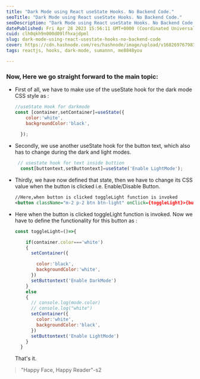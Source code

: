 ```yaml
---
title: "Dark Mode using React useState Hooks. No Backend Code."
seoTitle: "Dark Mode using React useState Hooks. No Backend Code."
seoDescription: "Dark Mode using React useState Hooks. No Backend Code."
datePublished: Fri Apr 28 2023 15:56:11 GMT+0000 (Coordinated Universal Time)
cuid: clh0qkh9n000d09lfhxajdpml
slug: dark-mode-using-react-usestate-hooks-no-backend-code
cover: https://cdn.hashnode.com/res/hashnode/image/upload/v1682697679837/d0f0dbb2-f6ca-40ea-afab-5ce9cb35914a.png
tags: reactjs, hooks, dark-mode, sumannn, me8848you

---
```


### Now, Here we go straight forward to the main topic:

* First of all, we have to make use of the useState hook for the dark mode CSS style as :
    
    ```javascript
    //useState Hook for darkmode 
    const [container,setContainer]=useState({
        color:'white',
        backgroundColor:'black',
        
      });
    ```
    
* Secondly, we use another useState hook for the button text, which also has to change during the dark and light modes.
    
    ```javascript
     // usestate hook for text inside buttion
      const[buttontext,setButtontext]=useState('Enable LightMode');
    ```
    
* Thirdly, we have now defined that state, then we have to change its CSS value when the button is clicked i.e. Enable/Disable Button.
    
    ```xml
    //Here,when button is clicked toggleLight function is invoked
    <button className="m-2 p-2 btn btn-light" onClick={toggleLight}>{buttontext}</button>
    ```
    
* Here when the button is clicked toggleLight function is invoked. Now we have to define the functionality for this button as :
    
    ```javascript
    const toggleLight=()=>{
    
        if(container.color==='white')
        {
          setContainer({
    
            color:'black',
            backgroundColor:'white',
          })
          setButtontext('Enable DarkMode')
        }
        else
        {
          // console.log(mode.color)
          // console.log("white")
          setContainer({
            color:'white',
            backgroundColor:'black',
          })
          setButtontext('Enable LightMode')
        }
      }
    ```
    
    That's it.
    

> "Happy Face, Happy Reader"-s2
